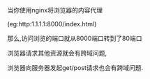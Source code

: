 当你使用nginx将浏览器的内容代理

(eg:http:1.1.1.1:8000/index.html)

那么,访问浏览的端口就从8000端口转到了80端口

浏览器请求其他资源就会有跨域问题,

浏览器向服务器发起get/post请求也会有跨域问题.

